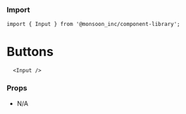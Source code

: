 ### Import
```
import { Input } from '@monsoon_inc/component-library';
```

# Buttons

```
  <Input />
```

### Props
  - N/A